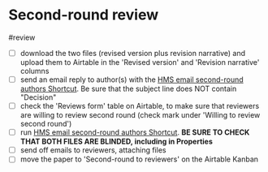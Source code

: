 # Second-round review

#review

- [ ] download the two files (revised version plus revision narrative) and upload them to Airtable in the 'Revised version' and 'Revision narrative' columns
- [ ] send an email reply to author(s) with the [HMS email second-round authors Shortcut](shortcuts://run-shortcut?name=HMS%20emails%20second-round). Be sure that the subject line does NOT contain "Decision"
- [ ] check the 'Reviews form' table on Airtable, to make sure that reviewers are willing to review second round (check mark under 'Willing to review second round')
- [ ] run [HMS email second-round authors Shortcut](shortcuts://run-shortcut?name=HMS%20emails%20second-round). **BE SURE TO CHECK THAT BOTH FILES ARE BLINDED, including in Properties**
- [ ] send off emails to reviewers, attaching files
- [ ] move the paper to 'Second-round to reviewers' on the Airtable Kanban